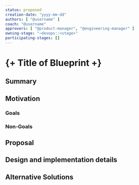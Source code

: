 ```yaml
---
status: proposed
creation-date: "yyyy-mm-dd"
authors: [ "@username" ]
coach: "@username"
approvers: [ "@product-manager", "@engineering-manager" ]
owning-stage: "~devops::<stage>"
participating-stages: []
---
```


<!--
Before you start:

- Copy this file to a sub-directory and call it `index.md` for it to appear in
  the blueprint directory.
- Remove comment blocks for sections you've filled in.
  When your blueprint ready for review, all of these comment blocks should be
  removed.

To get started with a blueprint you can use this template to inform you about
what you may want to document in it at the beginning. This content will change
/ evolve as you move forward with the proposal.  You are not constrained by the
content in this template. If you have a good idea about what should be in your
blueprint, you can ignore the template, but if you don't know yet what should
be in it, this template might be handy.

- **Fill out this file as best you can.** At minimum, you should fill in the
  "Summary", and "Motivation" sections.  These can be brief and may be a copy
  of issue or epic descriptions if the initiative is already on Product's
  roadmap.
- **Create a MR for this blueprint.** Assign it to an Architecture Evolution
  Coach (i.e. a Principal+ engineer).
- **Merge early and iterate.** Avoid getting hung up on specific details and
  instead aim to get the goals of the blueprint clarified and merged quickly.
  The best way to do this is to just start with the high-level sections and fill
  out details incrementally in subsequent MRs.

Just because a blueprint is merged does not mean it is complete or approved.
Any blueprint is a working document and subject to change at any time.

When editing blueprints, aim for tightly-scoped, single-topic MRs to keep
discussions focused. If you disagree with what is already in a document, open a
new MR with suggested changes.

If there are new details that belong in the blueprint, edit the blueprint. Once
a feature has become "implemented", major changes should get new blueprints.

The canonical place for the latest set of instructions (and the likely source
of this file) is [here](/doc/architecture/blueprints/_template.md).

Blueprint statuses you can use:

- "proposed"
- "accepted"
- "ongoing"
- "implemented"
- "postponed"
- "rejected"

-->

<!-- Blueprints often contain forward-looking statements -->
<!-- vale gitlab.FutureTense = NO -->

# {+ Title of Blueprint +}

<!--
This is the title of your blueprint. Keep it short, simple, and descriptive. A
good title can help communicate what the blueprint is and should be considered
as part of any review.
-->

<!--
For long pages, consider creating a table of contents.
The `[_TOC_]` function is not supported on docs.gitlab.com.
-->

## Summary

<!--
This section is very important, because very often it is the only section that
will be read by team members. We sometimes call it an "Executive summary",
because executives usually don't have time to read entire document like this.
Focus on writing this section in a way that anyone can understand what it says,
the audience here is everyone: executives, product managers, engineers, wider
community members.

A good summary is probably at least a paragraph in length.
-->

## Motivation

<!--
This section is for explicitly listing the motivation, goals and non-goals of
this blueprint. Describe why the change is important, all the opportunities,
and the benefits to users.

The motivation section can optionally provide links to issues that demonstrate
interest in a blueprint within the wider GitLab community. Links to
documentation for competing products and services is also encouraged in cases
where they demonstrate clear gaps in the functionality GitLab provides.

For concrete proposals we recommend laying out goals and non-goals explicitly,
but this section may be framed in terms of problem statements, challenges, or
opportunities. The latter may be a more suitable framework in cases where the
problem is not well-defined or design details not yet established.
-->

### Goals

<!--
List the specific goals / opportunities of the blueprint.

- What is it trying to achieve?
- How will we know that this has succeeded?
- What are other less tangible opportunities here?
-->

### Non-Goals

<!--
Listing non-goals helps to focus discussion and make progress. This section is
optional.

- What is out of scope for this blueprint?
-->

## Proposal

<!--
This is where we get down to the specifics of what the proposal actually is,
but keep it simple!  This should have enough detail that reviewers can
understand exactly what you're proposing, but should not include things like
API designs or implementation. The "Design Details" section below is for the
real nitty-gritty.

You might want to consider including the pros and cons of the proposed solution so that they can be
compared with the pros and cons of alternatives.
-->

## Design and implementation details

<!--
This section should contain enough information that the specifics of your
change are understandable. This may include API specs (though not always
required) or even code snippets. If there's any ambiguity about HOW your
proposal will be implemented, this is the place to discuss them.

If you are not sure how many implementation details you should include in the
blueprint, the rule of thumb here is to provide enough context for people to
understand the proposal. As you move forward with the implementation, you may
need to add more implementation details to the blueprint, as those may become
an important context for important technical decisions made along the way. A
blueprint is also a register of such technical decisions. If a technical
decision requires additional context before it can be made, you probably should
document this context in a blueprint. If it is a small technical decision that
can be made in a merge request by an author and a maintainer, you probably do
not need to document it here. The impact a technical decision will have is
another helpful information - if a technical decision is very impactful,
documenting it, along with associated implementation details, is advisable.

If it's helpful to include workflow diagrams or any other related images.
Diagrams authored in GitLab flavored markdown are preferred. In cases where
that is not feasible, images should be placed under `images/` in the same
directory as the `index.md` for the proposal.
-->

## Alternative Solutions

<!--
It might be a good idea to include a list of alternative solutions or paths considered, although it is not required. Include pros and cons for
each alternative solution/path.

"Do nothing" and its pros and cons could be included in the list too.
-->
